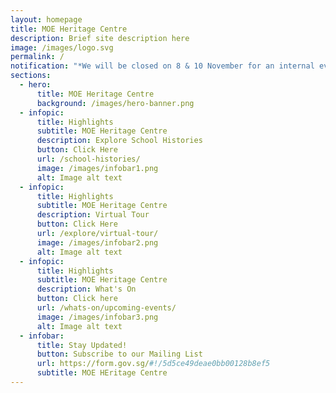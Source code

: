 ```yaml
---
layout: homepage
title: MOE Heritage Centre
description: Brief site description here
image: /images/logo.svg
permalink: /
notification: "*We will be closed on 8 & 10 November for an internal event."
sections:
  - hero:
      title: MOE Heritage Centre
      background: /images/hero-banner.png
  - infopic:
      title: Highlights
      subtitle: MOE Heritage Centre
      description: Explore School Histories
      button: Click Here
      url: /school-histories/
      image: /images/infobar1.png
      alt: Image alt text
  - infopic:
      title: Highlights
      subtitle: MOE Heritage Centre
      description: Virtual Tour
      button: Click Here
      url: /explore/virtual-tour/
      image: /images/infobar2.png
      alt: Image alt text
  - infopic:
      title: Highlights
      subtitle: MOE Heritage Centre
      description: What's On
      button: Click here
      url: /whats-on/upcoming-events/
      image: /images/infobar3.png
      alt: Image alt text
  - infobar:
      title: Stay Updated!
      button: Subscribe to our Mailing List
      url: https://form.gov.sg/#!/5d5ce49deae0bb00128b8ef5
      subtitle: MOE HEritage Centre
---
```

